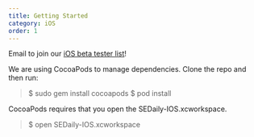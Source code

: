 ```yaml
---
title: Getting Started
category: iOS
order: 1
---
```


Email to join our [iOS beta tester list](mailto:iosbeta@softwareengineeringdaily.com)!

We are using CocoaPods to manage dependencies.
Clone the repo and then run:
>$ sudo gem install cocoapods
$ pod install


CocoaPods requires that you open the SEDaily-IOS.xcworkspace.
>$ open SEDaily-IOS.xcworkspace
